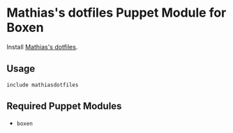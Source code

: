 # Mathias's dotfiles Puppet Module for Boxen

Install [Mathias's dotfiles](https://github.com/mathiasbynens/dotfiles).

## Usage

```puppet
include mathiasdotfiles
```

## Required Puppet Modules

* `boxen`